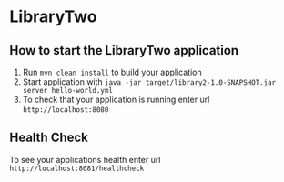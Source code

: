 # LibraryTwo

How to start the LibraryTwo application
---

1. Run `mvn clean install` to build your application
1. Start application with `java -jar target/library2-1.0-SNAPSHOT.jar server hello-world.yml`
1. To check that your application is running enter url `http://localhost:8080`

Health Check
---

To see your applications health enter url `http://localhost:8081/healthcheck`
